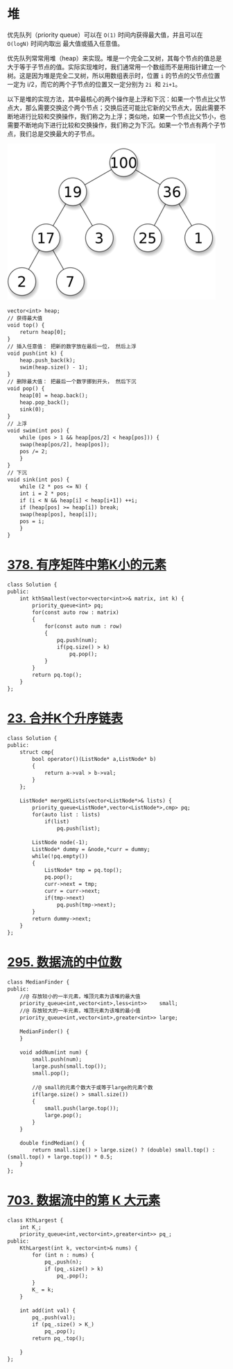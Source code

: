# 堆

优先队列（priority queue）可以在 `O(1)` 时间内获得最大值，并且可以在 `O(logN)` 时间内取出
最大值或插入任意值。

优先队列常常用堆（heap）来实现。堆是一个完全二叉树，其每个节点的值总是大于等于子节点的值。实际实现堆时，我们通常用一个数组而不是用指针建立一个树。这是因为堆是完全二叉树，所以用数组表示时，位置 `i` 的节点的父节点位置一定为 i/2，而它的两个子节点的位置又一定分别为 `2i `和 `2i+1`。

以下是堆的实现方法，其中最核心的两个操作是上浮和下沉：如果一个节点比父节点大，那么需要交换这个两个节点；交换后还可能比它新的父节点大，因此需要不断地进行比较和交换操作，我们称之为上浮；类似地，如果一个节点比父节小，也需要不断地向下进行比较和交换操作，我们称之为下沉。如果一个节点有两个子节点，我们总是交换最大的子节点。 

![](./img/max_heap.png)

```
vector<int> heap;
// 获得最大值
void top() {
	return heap[0];
}
// 插入任意值： 把新的数字放在最后一位， 然后上浮
void push(int k) {
	heap.push_back(k);
	swim(heap.size() - 1);
}
// 删除最大值： 把最后一个数字挪到开头， 然后下沉
void pop() {
	heap[0] = heap.back();
	heap.pop_back();
	sink(0);
}
// 上浮
void swim(int pos) {
	while (pos > 1 && heap[pos/2] < heap[pos])) {
	swap(heap[pos/2], heap[pos]);
	pos /= 2;
	}
}
// 下沉
void sink(int pos) {
	while (2 * pos <= N) {
	int i = 2 * pos;
	if (i < N && heap[i] < heap[i+1]) ++i;
	if (heap[pos] >= heap[i]) break;
	swap(heap[pos], heap[i]);
	pos = i;
	}
}
```





# [378. 有序矩阵中第K小的元素](https://leetcode-cn.com/problems/kth-smallest-element-in-a-sorted-matrix/)

```
class Solution {
public:
    int kthSmallest(vector<vector<int>>& matrix, int k) {
        priority_queue<int> pq;
        for(const auto row : matrix)
        {
            for(const auto num : row)
            {
                pq.push(num);
                if(pq.size() > k)
                    pq.pop();
            }
        }
        return pq.top();
    }
};
```

# [23. 合并K个升序链表](https://leetcode-cn.com/problems/merge-k-sorted-lists/)

```
class Solution {
public:
    struct cmp{
        bool operator()(ListNode* a,ListNode* b)
        {
            return a->val > b->val;
        }        
    };

    ListNode* mergeKLists(vector<ListNode*>& lists) {
        priority_queue<ListNode*,vector<ListNode*>,cmp> pq;
        for(auto list : lists)
            if(list)
                pq.push(list);
        
        ListNode node(-1);
        ListNode* dummy = &node,*curr = dummy;
        while(!pq.empty())
        {
            ListNode* tmp = pq.top();
            pq.pop();
            curr->next = tmp;
            curr = curr->next;
            if(tmp->next)
                pq.push(tmp->next);
        }
        return dummy->next;
    }
};
```

# [295. 数据流的中位数](https://leetcode-cn.com/problems/find-median-from-data-stream/)

```
class MedianFinder {
public:
    //@ 存放较小的一半元素，堆顶元素为该堆的最大值
    priority_queue<int,vector<int>,less<int>>    small;   
    //@ 存放较大的一半元素，堆顶元素为该堆的最小值
    priority_queue<int,vector<int>,greater<int>> large; 

    MedianFinder() {
    }
    
    void addNum(int num) {
        small.push(num);
        large.push(small.top());
        small.pop();

        //@ small的元素个数大于或等于large的元素个数
        if(large.size() > small.size()) 
        {
            small.push(large.top());
            large.pop();
        }
    }
    
    double findMedian() {
        return small.size() > large.size() ? (double) small.top() : (small.top() + large.top()) * 0.5;
    }
};
```

# [703. 数据流中的第 K 大元素](https://leetcode-cn.com/problems/kth-largest-element-in-a-stream/)

```
class KthLargest {
    int K_;
    priority_queue<int,vector<int>,greater<int>> pq_;
public:
    KthLargest(int k, vector<int>& nums) {
        for (int n : nums) {
            pq_.push(n);
            if (pq_.size() > k) 
                pq_.pop();
        }       
        K_ = k;
    }
    
    int add(int val) {
        pq_.push(val);
        if (pq_.size() > K_) 
            pq_.pop();
        return pq_.top();

    }
};
```

